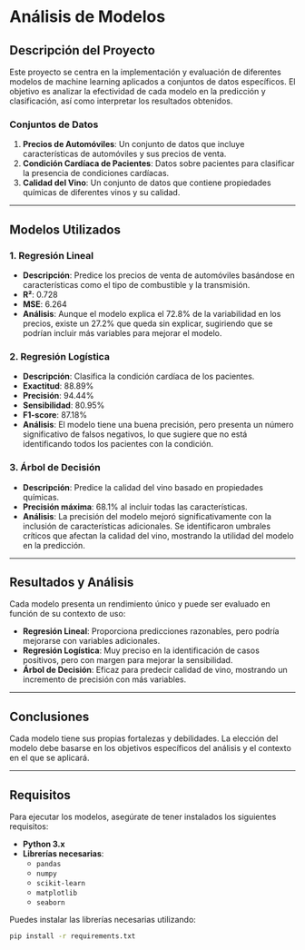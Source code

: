 # Análisis de Modelos

## Descripción del Proyecto

Este proyecto se centra en la implementación y evaluación de diferentes modelos de machine learning aplicados a conjuntos de datos específicos. El objetivo es analizar la efectividad de cada modelo en la predicción y clasificación, así como interpretar los resultados obtenidos.

### Conjuntos de Datos

1. **Precios de Automóviles**: Un conjunto de datos que incluye características de automóviles y sus precios de venta.
2. **Condición Cardíaca de Pacientes**: Datos sobre pacientes para clasificar la presencia de condiciones cardíacas.
3. **Calidad del Vino**: Un conjunto de datos que contiene propiedades químicas de diferentes vinos y su calidad.

---

## Modelos Utilizados

### 1. Regresión Lineal

- **Descripción**: Predice los precios de venta de automóviles basándose en características como el tipo de combustible y la transmisión.
- **R²**: 0.728
- **MSE**: 6.264
- **Análisis**: Aunque el modelo explica el 72.8% de la variabilidad en los precios, existe un 27.2% que queda sin explicar, sugiriendo que se podrían incluir más variables para mejorar el modelo.

### 2. Regresión Logística

- **Descripción**: Clasifica la condición cardíaca de los pacientes.
- **Exactitud**: 88.89%
- **Precisión**: 94.44%
- **Sensibilidad**: 80.95%
- **F1-score**: 87.18%
- **Análisis**: El modelo tiene una buena precisión, pero presenta un número significativo de falsos negativos, lo que sugiere que no está identificando todos los pacientes con la condición.

### 3. Árbol de Decisión

- **Descripción**: Predice la calidad del vino basado en propiedades químicas.
- **Precisión máxima**: 68.1% al incluir todas las características.
- **Análisis**: La precisión del modelo mejoró significativamente con la inclusión de características adicionales. Se identificaron umbrales críticos que afectan la calidad del vino, mostrando la utilidad del modelo en la predicción.

---

## Resultados y Análisis

Cada modelo presenta un rendimiento único y puede ser evaluado en función de su contexto de uso:

- **Regresión Lineal**: Proporciona predicciones razonables, pero podría mejorarse con variables adicionales.
- **Regresión Logística**: Muy preciso en la identificación de casos positivos, pero con margen para mejorar la sensibilidad.
- **Árbol de Decisión**: Eficaz para predecir calidad de vino, mostrando un incremento de precisión con más variables.

---

## Conclusiones

Cada modelo tiene sus propias fortalezas y debilidades. La elección del modelo debe basarse en los objetivos específicos del análisis y el contexto en el que se aplicará.

---

## Requisitos

Para ejecutar los modelos, asegúrate de tener instalados los siguientes requisitos:

- **Python 3.x**
- **Librerías necesarias**:
  - `pandas`
  - `numpy`
  - `scikit-learn`
  - `matplotlib`
  - `seaborn`

Puedes instalar las librerías necesarias utilizando:

```bash
pip install -r requirements.txt

